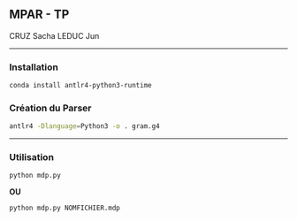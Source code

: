 ## MPAR - TP
CRUZ Sacha
LEDUC Jun

---
### Installation

```bash
conda install antlr4-python3-runtime
```

### Création du Parser

```bash
antlr4 -Dlanguage=Python3 -o . gram.g4
```

---
### Utilisation

`python mdp.py`

**OU**

`python mdp.py NOMFICHIER.mdp`
